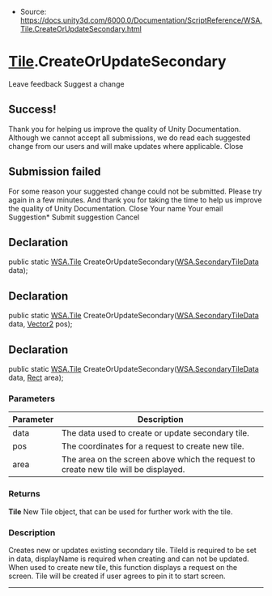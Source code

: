 * Source: https://docs.unity3d.com/6000.0/Documentation/ScriptReference/WSA.Tile.CreateOrUpdateSecondary.html

#  [Tile](https://docs.unity3d.com/6000.0/Documentation/ScriptReference/WSA.Tile.html).CreateOrUpdateSecondary
Leave feedback
Suggest a change
## Success!
Thank you for helping us improve the quality of Unity Documentation. Although we cannot accept all submissions, we do read each suggested change from our users and will make updates where applicable.
Close
## Submission failed
For some reason your suggested change could not be submitted. Please <a>try again</a> in a few minutes. And thank you for taking the time to help us improve the quality of Unity Documentation.
Close
Your name Your email Suggestion* Submit suggestion
Cancel
## Declaration
public static [WSA.Tile](https://docs.unity3d.com/6000.0/Documentation/ScriptReference/WSA.Tile.html) CreateOrUpdateSecondary([WSA.SecondaryTileData](https://docs.unity3d.com/6000.0/Documentation/ScriptReference/WSA.SecondaryTileData.html) data); 
## Declaration
public static [WSA.Tile](https://docs.unity3d.com/6000.0/Documentation/ScriptReference/WSA.Tile.html) CreateOrUpdateSecondary([WSA.SecondaryTileData](https://docs.unity3d.com/6000.0/Documentation/ScriptReference/WSA.SecondaryTileData.html) data, [Vector2](https://docs.unity3d.com/6000.0/Documentation/ScriptReference/Vector2.html) pos); 
## Declaration
public static [WSA.Tile](https://docs.unity3d.com/6000.0/Documentation/ScriptReference/WSA.Tile.html) CreateOrUpdateSecondary([WSA.SecondaryTileData](https://docs.unity3d.com/6000.0/Documentation/ScriptReference/WSA.SecondaryTileData.html) data, [Rect](https://docs.unity3d.com/6000.0/Documentation/ScriptReference/Rect.html) area); 
### Parameters
Parameter | Description  
---|---  
data | The data used to create or update secondary tile.  
pos | The coordinates for a request to create new tile.  
area | The area on the screen above which the request to create new tile will be displayed.  
### Returns
**Tile** New Tile object, that can be used for further work with the tile. 
### Description
Creates new or updates existing secondary tile.
TileId is required to be set in data, displayName is required when creating and can not be updated. When used to create new tile, this function displays a request on the screen. Tile will be created if user agrees to pin it to start screen.
* * *
